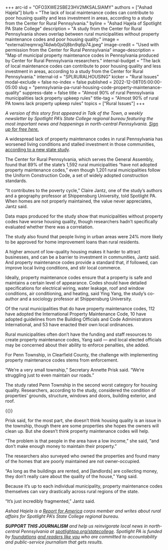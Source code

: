 +++
arc-id = "OFO3XWE2SBE23HV2MKSALSIAMY"
authors = ["Ashad Hajela"]
blurb = "The lack of local maintenance codes can contribute to poor housing quality and less investment in areas, according to a study from the Center for Rural Pennsylvania."
byline = "Ashad Hajela of Spotlight PA State College"
description = "A study from the Center for Rural Pennsylvania shows overlap between rural municipalities without property maintenance codes and poor housing quality."
image = "external/reqmrxg74dwb0js0j8bn9q6p74.jpeg"
image-credit = "Used with permission from the Center for Rural Pennsylvania"
image-description = "Map of municipal property maintenance codes in Pennsylvania produced by Center for Rural Pennsylvania researchers."
internal-budget = "The lack of local maintenance codes can contribute to poor housing quality and less investment in areas, according to a study from the Center for Rural Pennsylvania."
internal-id = "SPLRURALHOUSING"
kicker = "Rural Issues"
modal-exclude = false
no-index = false
published = 2022-12-08T05:00:00-05:00
slug = "pennsylvania-pa-rural-housing-code-property-maintenance-quality"
suppress-date = false
title = "Almost 90% of rural Pennsylvania municipalities lack property upkeep rules"
title-tag = "Almost 90% of rural PA towns lack property upkeep rules"
topics = ["Rural Issues"]
+++

<i>A version of this story first appeared in Talk of the Town, a weekly newsletter by Spotlight PA’s State College regional bureau featuring the most important news and happenings in north-central Pennsylvania. </i><a href="https://www.spotlightpa.org/newsletters"><i>Sign up for free here.</i></a>

A widespread lack of property maintenance codes in rural Pennsylvania has worsened living conditions and stalled investment in those communities, <a href="https://www.rural.pa.gov/download.cfm?file=Resources/reports/assets/251/Assessment%20of%20Housing%20Stock%20Quality%202022.pdf">according to a new state study</a>.

The Center for Rural Pennsylvania, which serves the General Assembly, found that 89% of the state’s 1,592 rural municipalities “have not adopted property maintenance codes,” even though 1,201 rural municipalities follow the Uniform Construction Code, a set of widely adopted construction standards.

<script src="https://www.spotlightpa.org/embed.js" async></script><div data-spl-embed-version="1" data-spl-src="https://www.spotlightpa.org/embeds/newsletter/?cta=Sign%20up%20for%20our%20new%20regional%20newsletter%2C%20%3Cb%3ETalk%20of%20the%20Town%3C%2Fb%3E%2C%20and%20get%20all%20the%20news%20and%20notes%20from%20State%20College%20and%20north-central%20PA.&button=Sign%20Up%20Now&preselect=state_college&eyebrow=DON'T%20MISS%20A%20BEAT"></div>

“It contributes to the poverty cycle,” Claire Jantz, one of the study’s authors and a geography professor at Shippensburg University, told Spotlight PA. When homes are not properly maintained, the value never appreciates, Jantz said.

Data maps produced for the study show that municipalities without property codes have worse housing quality, though researchers hadn’t specifically evaluated whether there was a correlation.

The study also found that people living in urban areas were 24% more likely to be approved for home improvement loans than rural residents.

A higher amount of low-quality housing makes it harder to attract businesses, and can be a barrier to investment in communities, Jantz said. And property maintenance codes provide a standard that, if followed, can improve local living conditions, and stir local commerce.

Ideally, property maintenance codes ensure that a property is safe and maintains a certain level of appearance. Codes should have detailed specifications for electrical wiring, water leakage, roof and window conditions, air conditioning, and heating, said Ying Yang, the study’s co-author and a sociology professor at Shippensburg University.

Of the rural municipalities that do have property maintenance codes, 112 have adopted the International Property Maintenance Code, 10 have adopted guidelines from the Building Officials and Code Administrators International, and 53 have enacted their own local ordinances.

Rural municipalities often don’t have the funding and staff resources to create property maintenance codes, Yang said — and local elected officials may be concerned about their ability to enforce penalties, she added.

For Penn Township, in Clearfield County, the challenge with implementing property maintenance codes stems from enforcement.

“We’re a very small township,” Secretary Annette Prisk said. “We’re struggling just to even maintain our roads.”

The study rated Penn Township in the second worst category for housing quality. Researchers, according to the study, considered the condition of properties’ grounds, structure, windows and doors, building exterior, and roof.

{{<picture src="external/9ynfsaa7p9643agjcrp5wptwqg.jpeg" description="Map of housing quality in Pennsylvania." caption="Map of housing quality in Pennsylvania." credit="Used with permission from the Center for Rural Pennsylvania">}} 

Prisk said, for the most part, she doesn’t think housing quality is an issue in the township, though there are some properties she hopes the owners will clean up. But she doesn’t think property maintenance codes will help.

“The problem is that people in the area have a low income,” she said, “and don’t make enough money to maintain their property.”

<script src="https://www.spotlightpa.org/embed.js" async></script><div data-spl-embed-version="1" data-spl-src="https://www.spotlightpa.org/embeds/donate/?eyebrow_text=SUPPORT%20SPOTLIGHT%20PA&cta_text=YES%2C%20I%20WANT%20TO%20CONTRIBUTE&teaser_text=The%20future%20of%20Spotlight%20PA%20depends%20on%20your%20support.%20Make%20a%20tax-deductible%20gift%20now%20to%20ensure%20this%20vital%20journalism%20can%20continue%20in%202023.%20As%20a%20special%20bonus%2C%20%3Cb%3Eall%20gifts%20will%20be%20DOUBLED."></div>

The researchers also surveyed who owned the properties and found many of the homes that are poorly maintained are not owner-occupied.

“As long as the buildings are rented, and [landlords] are collecting money, they don’t really care about the quality of the house,” Yang said.

Because it’s up to each individual municipality, property maintenance codes themselves can vary drastically across rural regions of the state.

“It’s just incredibly fragmented,” Jantz said.

<i>Ashad Hajela is a </i><a href="https://www.reportforamerica.org/"><i>Report for America</i></a><i> corps member and writes about rural affairs for Spotlight PA’s State College regional bureau.</i>

<i><b>SUPPORT THIS JOURNALISM</b></i><i> and help us reinvigorate local news in north-central Pennsylvania at </i><a href="https://checkout.fundjournalism.org/memberform?org_id=spotlightpa&campaign=7015G0000013pUYQAY&utm_source=www.spotlightpa.org&utm_medium=statecollege:section&utm_campaign=statecollege:main"><i>spotlightpa.org/statecollege</i></a><i>. Spotlight PA is funded by </i><a href="https://www.spotlightpa.org/support"><i>foundations</i></a><i> </i><a href="https://www.spotlightpa.org/support"><i>and readers like you</i></a><i> who are committed to accountability and public-service journalism that gets results.</i>
